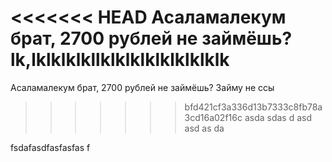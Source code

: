 <<<<<<< HEAD
Асаламалекум брат, 2700 рублей не займёшь?lk,lklklklkllklklklklklklklklk
=======
Асаламалекум брат, 2700 рублей не займёшь? Займу не ссы
>>>>>>> bfd421cf3a336d13b7333c8fb78a3cd16a02f16c
asda
sdas
d
asd
asd
as
da



fsdafasdfasfasfas
f